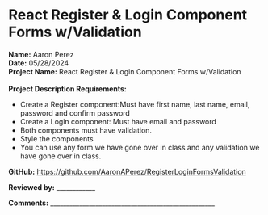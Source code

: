 # React Register & Login Component Forms w/Validation

<b>Name:</b> Aaron Perez <br>
<b>Date:</b> 05/28/2024 <br>
<b>Project Name:</b>  React Register & Login Component Forms w/Validation <br>
<br>
<b>Project Description Requirements:</b> <br>
* Create a Register component:Must have first name, last name, email, password and confirm password <br>
* Create a Login component: Must have email and password <br>
* Both components must have validation. <br>
* Style the components <br>
* You can use any form we have gone over in class and any validation we have gone over in class. <br>

<b>GitHub:</b> https://github.com/AaronAPerez/RegisterLoginFormsValidation<br>

<b>Reviewed by:</b> ____________ <br>

<b>Comments:</b> ___________________________________________________ <br>

